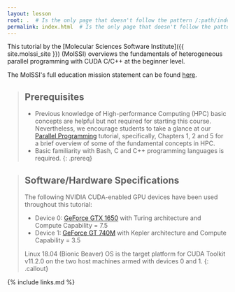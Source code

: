 ```yaml
---
layout: lesson
root: .  # Is the only page that doesn't follow the pattern /:path/index.html
permalink: index.html  # Is the only page that doesn't follow the pattern /:path/index.html
---
```


This tutorial by the [Molecular Sciences Software Institute]({{ site.molssi_site }}) (MolSSI) 
overviews the fundamentals of heterogeneous parallel programming with CUDA C/C++ at the 
beginner level.

The MolSSI's full education mission statement can be found [here](http://molssi.org/education/education-mission-statement/).

> ## Prerequisites
>
> - Previous knowledge of High-performance Computing (HPC) basic concepts are helpful but not required for starting this course.
Nevertheless, we encourage students to take a glance at our [Parallel Programming](https://education.molssi.org/parallel-programming)
tutorial, specifically, Chapters 1, 2 and 5 for a brief overview of some of the fundamental concepts in HPC.
> - Basic familiarity with Bash, C and C++ programming languages is required.
{: .prereq}

> ## Software/Hardware Specifications
>
> The following NVIDIA CUDA-enabled GPU devices have been used throughout this tutorial:
> - Device 0: [GeForce GTX 1650](https://www.nvidia.com/en-us/geforce/graphics-cards/gtx-1650)
> with Turing architecture and Compute Capability = 7.5
> - Device 1: [GeForce GT 740M](https://www.techpowerup.com/gpu-specs/geforce-gt-740m.c2299) 
> with Kepler architecture and Compute Capability = 3.5
>
> Linux 18.04 (Bionic Beaver) OS is the target platform for CUDA Toolkit v11.2.0 on the two host
> machines armed with devices 0 and 1.
{: .callout}

{% include links.md %}
